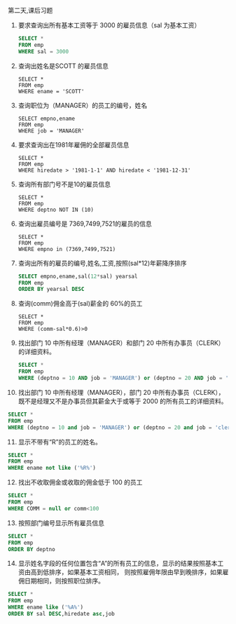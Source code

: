 第二天,课后习题

1. 要求查询出所有基本工资等于 3000 的雇员信息（sal 为基本工资）

   ```sql
   SELECT *
   FROM emp
   WHERE sal = 3000
   ```

2. 查询出姓名是SCOTT 的雇员信息

   ```mysql
   SELECT *
   FROM emp
   WHERE ename = 'SCOTT'
   ```

3. 查询职位为（MANAGER）的员工的编号，姓名

   ```mysql
   SELECT empno,ename
   FROM emp
   WHERE job = 'MANAGER'
   ```

4. 要求查询出在1981年雇佣的全部雇员信息

   ```mysql
   SELECT *
   FROM emp
   WHERE hiredate > '1981-1-1' AND hiredate < '1981-12-31'
   ```

5. 查询所有部门号不是10的雇员信息  

   ```mysql
   SELECT *
   FROM emp
   WHERE deptno NOT IN (10)
   ```

6. 查询出雇员编号是 7369,7499,7521的雇员的信息  

   ```mysql
   SELECT *
   FROM emp
   WHERE empno in (7369,7499,7521)
   ```

7. 查询出所有的雇员的编号,姓名,工资,按照(sal*12)年薪降序排序

   ```SQL
   SELECT empno,ename,sal(12*sal) yearsal 
   FROM emp   
   ORDER BY yearsal DESC 
   ```

8. 查询(comm)佣金高于(sal)薪金的 60%的员工

   ```MYSQL
   SELECT *
   FROM emp
   WHERE (comm-sal*0.6)>0
   ```

9. 找出部门 10 中所有经理（MANAGER）和部门 20 中所有办事员（CLERK）的详细资料。

   ```SQL
   SELECT *
   FROM emp
   WHERE (deptno = 10 AND job = 'MANAGER') or (deptno = 20 AND job = 'CLERK');
   ```

10. 找出部门 10 中所有经理（MANAGER），部门 20 中所有办事员（CLERK），既不是经理又不是办事员但其薪金大于或等于 2000 的所有员工的详细资料。

  ```SQL
  SELECT *
  FROM emp 
  WHERE (deptno = 10 and job = 'MANAGER') or (deptno = 20 and job = 'clerk') or (job NOT IN ('MANAGER','CLERK') And sal >=2000)
  ```

11. 显示不带有“R”的员工的姓名。

```SQL
SELECT *
FROM emp 
WHERE ename not like ('%R%')
```



12. 找出不收取佣金或收取的佣金低于 100 的员工

   ```SQL
   SELECT *
   FROM emp
   WHERE COMM = null or comm<100
   ```

13. 按照部门编号显示所有雇员信息

   ```sql
   SELECT *
   FROM emp
   ORDER BY deptno
   ```

14. 显示姓名字段的任何位置包含“A”的所有员工的信息，显示的结果按照基本工资由高到低排序，如果基本工资相同， 则按照雇佣年限由早到晚排序，如果雇佣日期相同，则按照职位排序。

   ```sql
   SELECT *
   FROM emp
   WHERE ename like ('%A%')
   ORDER BY sal DESC,hiredate asc,job 
   ```

   ​